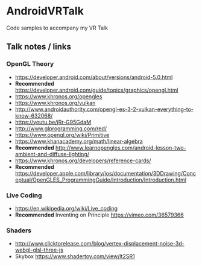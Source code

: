 # AndroidVRTalk

Code samples to accompany my VR Talk

## Talk notes / links

### OpenGL Theory
- https://developer.android.com/about/versions/android-5.0.html
- **Recommended** https://developer.android.com/guide/topics/graphics/opengl.html
- https://www.khronos.org/opengles
- https://www.khronos.org/vulkan
- http://www.androidauthority.com/opengl-es-3-2-vulkan-everything-to-know-632068/
- https://youtu.be/jRr-G95GdaM
- http://www.glprogramming.com/red/
- https://www.opengl.org/wiki/Primitive
- https://www.khanacademy.org/math/linear-algebra
- **Recommended** http://www.learnopengles.com/android-lesson-two-ambient-and-diffuse-lighting/
- https://www.khronos.org/developers/reference-cards/
- **Recommended** 
https://developer.apple.com/library/ios/documentation/3DDrawing/Conceptual/OpenGLES_ProgrammingGuide/Introduction/Introduction.html

### Live Coding
- https://en.wikipedia.org/wiki/Live_coding
- **Recommended** Inventing on Principle https://vimeo.com/36579366

### Shaders
- http://www.clicktorelease.com/blog/vertex-displacement-noise-3d-webgl-glsl-three-js
- Skybox https://www.shadertoy.com/view/lt2SR1